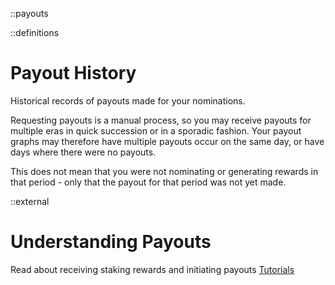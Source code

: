 ::payouts

::definitions

# Payout History

Historical records of payouts made for your nominations.

Requesting payouts is a manual process, so you may receive payouts for multiple eras in quick succession or in a sporadic fashion. Your payout graphs may therefore have multiple payouts occur on the same day, or have days where there were no payouts.

This does not mean that you were not nominating or generating rewards in that period - only that the payout for that period was not yet made.

::external

# Understanding Payouts

Read about receiving staking rewards and initiating payouts
[Tutorials](https://polkadot.network/)
